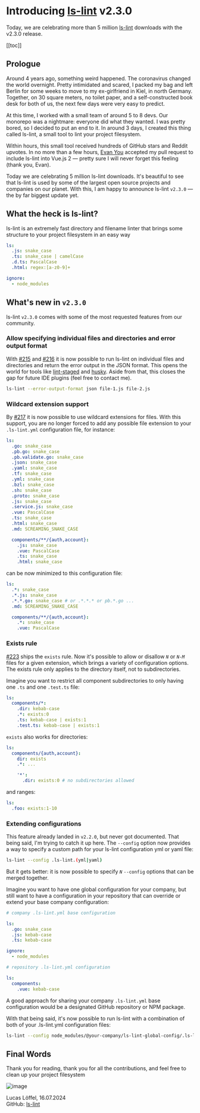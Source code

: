 # Introducing [ls-lint](https://github.com/loeffel-io/ls-lint) v2.3.0

Today, we are celebrating more than 5 million [ls-lint](https://github.com/loeffel-io/ls-lint) downloads with the v2.3.0 release.

[[toc]]

## Prologue

Around 4 years ago, something weird happened. The coronavirus changed the world overnight. Pretty intimidated and scared, I packed
my bag and left Berlin for some weeks to move to my ex-girlfriend in Kiel, in north Germany. Together, on 30 square
meters, no toilet paper, and a self-constructed book desk for both of us, the next few days were very easy to predict.

At this time, I worked with a small team of around 5 to 8 devs. 
Our monorepo was a nightmare: everyone did what they wanted. 
I was pretty bored, so I decided to put an end to it. 
In around 3 days, I created this thing called ls-lint, a small tool to lint your project filesystem.

Within hours, this small tool received hundreds of GitHub stars and Reddit upvotes. In no more than a few
hours, [Evan You](https://github.com/yyx990803) accepted my pull request to include ls-lint into Vue.js 2 — pretty sure
I will never forget this feeling (thank you, Evan).

Today we are celebrating 5 million ls-lint downloads. It's beautiful to see that ls-lint is used by some of the largest
open source projects and companies on our planet. With this, I am happy to announce ls-lint `v2.3.0` — the by far biggest
update yet.

## What the heck is ls-lint?

ls-lint is an extremely fast directory and filename linter that brings some structure to your project filesystem in an
easy way

```yaml
ls:
  .js: snake_case
  .ts: snake_case | camelCase
  .d.ts: PascalCase
  .html: regex:[a-z0-9]+

ignore:
  - node_modules
```

<DemoTermynal/>

## What's new in `v2.3.0`

ls-lint `v2.3.0` comes with some of the most requested features from our community.

### Allow specifying individual files and directories and error output format

With [#215](https://github.com/loeffel-io/ls-lint/pull/215) and [#216](https://github.com/loeffel-io/ls-lint/pull/216)
it is now possible to run ls-lint on individual files and directories and return the error output in the JSON format.
This opens the world for tools like [lint-staged](https://github.com/lint-staged/lint-staged)
and [husky](https://github.com/typicode/husky).
Aside from that, this closes the gap for future IDE plugins (feel free to contact me).

```bash
ls-lint --error-output-format json file-1.js file-2.js
```

### Wildcard extension support

By [#217](https://github.com/loeffel-io/ls-lint/pull/217) it is now possible to use wildcard extensions for files.
With this support, you are no longer forced to add any possible file extension to your `.ls-lint.yml` configuration
file, for instance:

```yaml
ls:
  .go: snake_case
  .pb.go: snake_case
  .pb.validate.go: snake_case
  .json: snake_case
  .yaml: snake_case
  .tf: snake_case
  .yml: snake_case
  .bzl: snake_case
  .sh: snake_case
  .proto: snake_case
  .js: snake_case
  .service.js: snake_case
  .vue: PascalCase
  .ts: snake_case
  .html: snake_case
  .md: SCREAMING_SNAKE_CASE

  components/**/{auth,account}:
    .js: snake_case
    .vue: PascalCase
    .ts: snake_case
    .html: snake_case  
```

can be now minimized to this configuration file:

```yaml
ls:
  .*: snake_case
  .*.js: snake_case
  .*.*.go: snake_case # or .*.*.* or pb.*.go ... 
  .md: SCREAMING_SNAKE_CASE

  components/**/{auth,account}:
    .*: snake_case
    .vue: PascalCase
```

### Exists rule

[#223](https://github.com/loeffel-io/ls-lint/pull/223) ships the `exists` rule. Now it's possible to allow or disallow
_`N`_ or _`N-M`_ files for a given extension, which brings a variety of configuration options.
The exists rule only applies to the directory itself, not to subdirectories.

Imagine you want to restrict all component subdirectories to only having one `.ts` and one `.test.ts` file:

```yaml
ls:
  components/*:
    .dir: kebab-case
    .*: exists:0
    .ts: kebab-case | exists:1
    .test.ts: kebab-case | exists:1
```

`exists` also works for directories:

```yaml
ls:
  components/{auth,account}:
    dir: exists 
    .*: ...

    '*':
      .dir: exists:0 # no subdirectories allowed
```

and ranges:

```yaml
ls:
  .foo: exists:1-10
```

### Extending configurations

This feature already landed in `v2.2.0`, but never got documented. That being said, I'm trying to catch it up here.
The `--config` option now provides a way to specify a custom path for your ls-lint configuration yml or yaml file:

```bash
ls-lint --config .ls-lint.(yml|yaml)
```

But it gets better: it is now possible to specify _`N`_ `--config` options that can be merged together.

Imagine you want to have one global configuration for your company, but still want to have a configuration in your
repository that can override or extend your base company configuration:

```yaml
# company .ls-lint.yml base configuration

ls:
  .go: snake_case
  .js: kebab-case
  .ts: kebab-case

ignore:
  - node_modules
```

```yaml
# repository .ls-lint.yml configuration

ls:
  components:
    .vue: kebab-case
```

A good approach for sharing your company `.ls-lint.yml` base configuration would be a designated GitHub repository or
NPM package.

With that being said, it's now possible to run ls-lint with a combination of both of your .ls-lint.yml configuration
files:

```bash
ls-lint --config node_modules/@your-company/ls-lint-global-config/.ls-lint.yml --config .ls-lint.yml
```

## Final Words

Thank you for reading, thank you for all the contributions, and feel free to clean up your project filesystem

<img src="/blog-v2-3-0.png" alt="image" style="max-width:500px;">

Lucas Löffel, 16.07.2024  
GitHub: [ls-lint](https://github.com/loeffel-io/ls-lint)